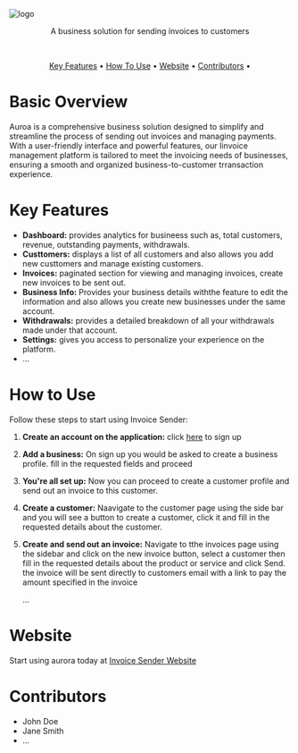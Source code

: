 
![logo](https://github.com/omzi/aurora/assets/107757681/7c8dc10b-6010-448e-bd0a-f50dd30cb8f0)




<div align="center" >
  <p>A business solution for sending invoices to customers</p>
  
  <br>
  <p align="center">
  <a href="#key-features">Key Features</a> •
  <a href="#how-to-use">How To Use</a> •
  <a href="#website">Website</a> •
  <a href="#contributors">Contributors</a> •

</p>
</div>



# Basic Overview

Auroa is a comprehensive business solution designed to simplify and streamline the process of sending out invoices and managing payments. With a user-friendly interface and powerful features, our Iinvoice management platform is tailored to meet the invoicing needs of businesses, ensuring a smooth and organized business-to-customer trransaction experience.


# Key Features

- **Dashboard:** provides analytics for busineess such as, total customers, revenue, outstanding payments, withdrawals.
- **Custtomers:** displays a list of all customers and also allows you add new custtomers and manage existing customers.
- **Invoices:** paginated section for viewing and managing invoices, create new invoices to be sent out.
- **Business Info:** Provides your business details withthe feature to edit the information and also allows you create new businesses under the same account.
- **Withdrawals:** provides a detailed breakdown of all your withdrawals made under that account.
- **Settings:** gives you access to personalize your experience on the platform.
- ...

# How to Use

Follow these steps to start using Invoice Sender:

1. **Create an account on the application:** click [here](https://example.com) to sign up
2. **Add a business:** On sign up you would be asked to create a business profile. fill in the requested fields and proceed
3. **You're all set up:** Now you can proceed to create a customer profile and send out an invoice to this customer.
4. **Create a customer:** Naavigate to the customer page using the side bar and you will see a button to create a customer, click it and fill in the requested details about the customer.
5. **Create and send out an invoice:** Navigate to tthe invoices page using the sidebar and click on the new invoice button, select a customer then fill in the requested details about the product or service and click Send. the invoice will be sent directly to customers email with a link to pay the amount specified in the invoice
   

   ...

# Website

Start using aurora today at [Invoice Sender Website](https://invoicesender.com)



# Contributors

- John Doe
- Jane Smith
- ...
